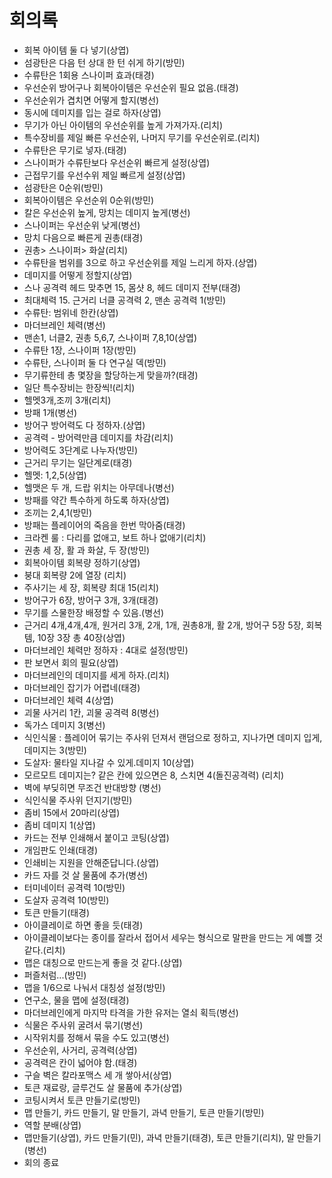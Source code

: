 ﻿# 회의록
 
  - 회복 아이템 둘 다 넣기(상엽)
  - 섬광탄은 다음 턴 상대 한 턴 쉬게 하기(방민)
  - 수류탄은 1회용 스나이퍼 효과(태경)
  - 우선순위 방어구나 회복아이템은 우선순위 필요 없음.(태경)
  - 우선순위가 겹치면 어떻게 할지(병선)
  - 동시에 데미지를 입는 걸로 하자(상엽)
  - 무기가 아닌 아이템의 우선순위를 높게 가져가자.(리치)
  - 특수장비를 제일 빠른 우선순위, 나머지 무기를 우선순위로.(리치) 
  - 수류탄은 무기로 넣자.(태경)
  - 스나이퍼가 수류탄보다 우선순위 빠르게 설정(상엽)
  - 근접무기를 우선수위 제일 빠르게 설정(상엽)
  - 섬광탄은 0순위(방민)
  - 회복아이템은 우선순위 0순위(방민)
  - 칼은 우선순위 높게, 망치는 데미지 높게(병선)
  - 스나이퍼는 우선순위 낮게(병선)
  - 망치 다음으로 빠른게 권총(태경)
  - 권총> 스나이퍼> 화살(리치)
  - 수류탄을 범위를 3으로 하고 우선순위를 제일 느리게 하자.(상엽)
  - 데미지를 어떻게 정할지(상엽)
  - 스나 공격력 헤드 맞추면 15, 몸샷 8, 헤드 데미지 전부(태경)
  - 최대체력 15. 근거리 너클 공격력 2, 맨손 공격력 1(방민)
  - 수류탄: 범위네 한칸(상엽)
  - 마더브레인 체력(병선)
  - 맨손1, 너클2, 권총 5,6,7, 스나이퍼 7,8,10(상엽)
  - 수류탄 1장, 스나이퍼 1장(방민)
  - 수류탄, 스나이퍼 둘 다 연구실 덱(방민)
  - 무기류한테 총 몇장을 할당하는게 맞을까?(태경)
  - 일단 특수장비는 한장씩!(리치)
  - 헬멧3개,조끼 3개(리치)
  - 방패 1개(병선)
  - 방어구 방어력도 다 정하자.(상엽)
  - 공격력 - 방어력만큼 데미지를 차감(리치)
  - 방어력도 3단계로 나누자(방민)
  - 근거리 무기는 일단계로(태경)
  - 헬멧: 1,2,5(상엽)
  - 헬맷은 두 개, 드랍 위치는 아무데나(병선) 
  - 방패를 약간 특수하게 하도록 하자(상엽)
  - 조끼는 2,4,1(방민)
  - 방패는 플레이어의 죽음을 한번 막아줌(태경)
  - 크라켄 룰 : 다리를 없애고, 보트 하나 없애기(리치)
  - 권총 세 장, 활 과 화살, 두 장(방민)
  - 회복아이템 회복량 정하기(상엽)
  - 붕대 회복량 2에 열장 (리치)
  - 주사기는 세 장, 회복량 최대 15(리치)
  - 방어구가 6장, 방어구 3개, 3개(태경)
  - 무기를 스물한장 배정할 수 있음.(병선)
  - 근거리 4개,4개,4개, 원거리 3개, 2개, 1개, 권총8개, 활 2개, 방어구 5장 5장, 회복템, 10장 3장 총 40장(상엽)
  - 마더브레인 체력만 정하자 : 4대로 설정(방민)
  - 판 보면서 회의 필요(상엽)
  - 마더브레인의 데미지를 세게 하자.(리치)
  - 마더브레인 잡기가 어렵네(태경)
  - 마더브레인 체력 4(상엽)
  - 괴물 사거리 1칸, 괴물 공격력 8(병선)
  - 독가스 데미지 3(병선)
  - 식인식물 : 플레이어 묶기는 주사위 던져서 랜덤으로 정하고, 지나가면 데미지 입게, 데미지는 3(방민)
  - 도살자: 물타일 지나갈 수 있게.데미지 10(상엽)
  - 모르모트 데미지는? 같은 칸에 있으면은 8, 스치면 4(돌진공격력)  (리치)
  - 벽에 부딪히면 무조건 반대방향 (병선)
  - 식인식물 주사위 던지기(방민)
  - 좀비 15에서 20마리(상엽)
  - 좀비 데미지 1(상엽)
  - 카드는 전부 인쇄해서 붙이고 코팅(상엽)
  - 개임판도 인쇄(태경)
  - 인쇄비는 지원을 안해준답니다.(상엽)
  - 카드 자를 것 살 물품에 추가(병선)
  - 터미네이터 공격력 10(방민)
  - 도살자 공격력 10(방민)
  - 토큰 만들기(태경)
  - 아이클레이로 하면 좋을 듯(태경)
  - 아이클레이보다는 종이를 잘라서 접어서 세우는 형식으로 말판을 만드는 게 예쁠 것 같다.(리치)
  - 맵은 대칭으로 만드는게 좋을 것 같다.(상엽)
  - 퍼즐처럼...(방민)
  - 맵을 1/6으로 나눠서 대칭성 설정(방민)
  - 연구소, 물을 맵에 설정(태경)
  - 마더브레인에게 마지막 타격을 가한 유저는 열쇠 획득(병선)
  - 식물은 주사위 굴려서 묶기(병선)
  - 시작위치를 정해서 묶을 수도 있고(병선)
  - 우선순위, 사거리, 공격력(상엽)
  - 공격력은 칸이 넓어야 함.(태경)
  - 구슬 벽은 칼라포맥스 세 개 쌓아서(상엽)
  - 토큰 재료랑, 글루건도 살 물품에 추가(상엽)
  - 코팅시켜서 토큰 만들기로(방민)
  - 맵 만들기, 카드 만들기, 말 만들기, 과녁 만들기, 토큰 만들기(방민)
  - 역할 분배(상엽)
  - 맵만들기(상엽), 카드 만들기(민), 과녁 만들기(태경), 토큰 만들기(리치), 말 만들기(병선)
  - 회의 종료
